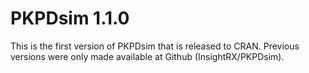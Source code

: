 # PKPDsim 1.1.0

This is the first version of PKPDsim that is released to CRAN. Previous versions were only made available at Github (InsightRX/PKPDsim).
